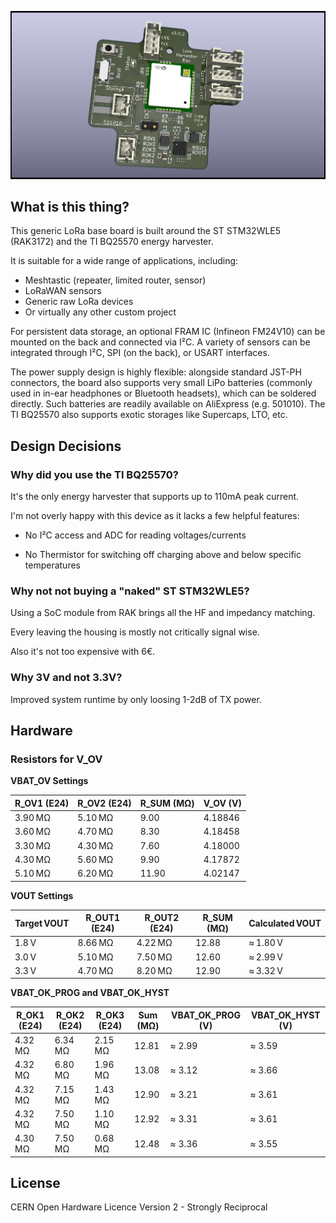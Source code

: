 ![MeshtasticRouterNode](docs/LoraHarvesterBox.jpg)

## What is this thing?

This generic LoRa base board is built around the ST STM32WLE5 (RAK3172) and the TI BQ25570 energy harvester.

It is suitable for a wide range of applications, including:

- Meshtastic (repeater, limited router, sensor)
- LoRaWAN sensors
- Generic raw LoRa devices
- Or virtually any other custom project

For persistent data storage, an optional FRAM IC (Infineon FM24V10) can be mounted on the back and connected via I²C. A variety of sensors can be integrated through I²C, SPI (on the back), or USART interfaces.

The power supply design is highly flexible: alongside standard JST-PH connectors, the board also supports very small LiPo batteries (commonly used in in-ear headphones or Bluetooth headsets), which can be soldered directly. Such batteries are readily available on AliExpress (e.g. 501010). The TI BQ25570 also supports exotic storages like Supercaps, LTO, etc.


## Design Decisions

### Why did you use the TI BQ25570?

It's the only energy harvester that supports up to 110mA peak current.

I'm not overly happy with this device as it lacks a few helpful features:

 - No I²C access and ADC for reading voltages/currents

 - No Thermistor for switching off charging above and below specific temperatures

 
### Why not not buying a "naked" ST STM32WLE5? 

Using a SoC module from RAK brings all the HF and impedancy matching. 

Every leaving the housing is mostly not critically signal wise.

Also it's not too expensive with 6€.

### Why 3V and not 3.3V?

Improved system runtime by only loosing 1-2dB of TX power.

## Hardware

### Resistors for V_OV

**VBAT_OV Settings**

| R_OV1 (E24) | R_OV2 (E24) | R_SUM (MΩ) | V_OV (V)  |
|-------------|-------------|------------|-----------|
| 3.90 MΩ     | 5.10 MΩ     | 9.00       | 4.18846   |
| 3.60 MΩ     | 4.70 MΩ     | 8.30       | 4.18458   |
| 3.30 MΩ     | 4.30 MΩ     | 7.60       | 4.18000   |
| 4.30 MΩ     | 5.60 MΩ     | 9.90       | 4.17872   |
| 5.10 MΩ     | 6.20 MΩ     | 11.90      | 4.02147   |


**VOUT Settings**

| Target VOUT | R_OUT1 (E24) | R_OUT2 (E24) | R_SUM (MΩ) | Calculated VOUT |
|-------------|--------------|--------------|------------|-----------------|
| 1.8 V       | 8.66 MΩ       | 4.22 MΩ       | 12.88      | ≈ 1.80 V        |
| 3.0 V       | 5.10 MΩ       | 7.50 MΩ       | 12.60      | ≈ 2.99 V        |
| 3.3 V       | 4.70 MΩ       | 8.20 MΩ       | 12.90      | ≈ 3.32 V        |



**VBAT_OK_PROG and VBAT_OK_HYST**

| R_OK1 (E24) | R_OK2 (E24) | R_OK3 (E24) | Sum (MΩ) | VBAT_OK_PROG (V) | VBAT_OK_HYST (V) |
|-------------|-------------|-------------|----------|------------------|------------------|
| 4.32 MΩ     | 6.34 MΩ     | 2.15 MΩ     | 12.81    | ≈ 2.99           | ≈ 3.59           |
| 4.32 MΩ     | 6.80 MΩ     | 1.96 MΩ     | 13.08    | ≈ 3.12           | ≈ 3.66           |
| 4.32 MΩ     | 7.15 MΩ     | 1.43 MΩ     | 12.90    | ≈ 3.21           | ≈ 3.61           |
| 4.32 MΩ     | 7.50 MΩ     | 1.10 MΩ     | 12.92    | ≈ 3.31           | ≈ 3.61           |
| 4.30 MΩ     | 7.50 MΩ     | 0.68 MΩ     | 12.48    | ≈ 3.36           | ≈ 3.55           |

## License

CERN Open Hardware Licence Version 2 - Strongly Reciprocal 

